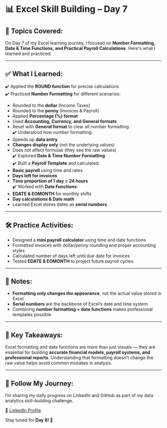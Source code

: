 # 📊 Excel Skill Building – Day 7  

## 📘 Topics Covered:  
On Day 7 of my Excel learning journey, I focused on **Number Formatting, Date & Time Functions, and Practical Payroll Calculations**. Here's what I learned and practiced:  

---

## ✅ What I Learned:  
✔️ Applied the **ROUND function** for precise calculations  
✔️ Practiced **Number Formatting** for different scenarios:  
   - Rounded to the **dollar** (Income Taxes)  
   - Rounded to the **penny** (Invoices & Payroll)  
   - Applied **Percentage (%) format**  
   - Used **Accounting, Currency, and General formats**  
   - Reset with **General format** to clear all number formatting  
✔️ Understood how number formatting:  
   - Speeds up **data entry**  
   - **Changes display only** (not the underlying values)  
   - Does not affect formulas (they see the raw values)  
✔️ Explored **Date & Time Number Formatting**  
✔️ Built a **Payroll Template** and calculated:  
   - **Basic payroll** using time and rates  
   - **Days left for invoices**  
   - **Time proportion of 1 day = 24 hours**  
✔️ Worked with **Date Functions**:  
   - **EDATE & EOMONTH** for monthly shifts  
   - **Day calculations & Date math**  
   - Learned Excel stores dates as **serial numbers**  

---

## 🛠️ Practice Activities:  
- Designed a **mini payroll calculator** using time and date functions  
- Formatted invoices with dollar/penny rounding and proper accounting styles  
- Calculated number of days left until due date for invoices  
- Tested **EDATE & EOMONTH** to project future payroll cycles  

---

## 📒 Notes:  
- **Formatting only changes the appearance**, not the actual value stored in Excel  
- **Serial numbers** are the backbone of Excel’s date and time system  
- Combining **number formatting + date functions** makes professional templates possible  

---

## 🧠 Key Takeaways:  
Excel formatting and date functions are more than just visuals — they are essential for building **accurate financial models, payroll systems, and professional reports**. Understanding that formatting doesn’t change the raw value helps avoid common mistakes in analysis.  

---

## 🔗 Follow My Journey:  
I’m sharing my daily progress on LinkedIn and GitHub as part of my data analytics skill-building challenge.  

📌 [LinkedIn Profile](https://www.linkedin.com/in/rosalint-celcia-324320242/)  

Stay tuned for **Day 8! 🚀**  
